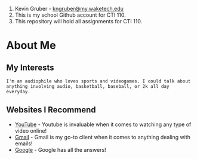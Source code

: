 1. Kevin Gruber - kngruber@my.waketech.edu
2. This is my school Github account for CTI 110.
3. This repository will hold all assignments for CTI 110.

# About Me
## My Interests
    I'm an audiophile who loves sports and videogames. I could talk about anything involving audio, basketball, baseball, or 2k all day everyday.
## Websites I Recommend
- [YouTube](https://www.youtube.com) - Youtube is invaluable when it comes to watching any type of video online!
- [Gmail](https://mail.google.com/) - Gmail is my go-to client when it comes to anything dealing with emails!
- [Google](http://google.com/) - Google has all the answers!
